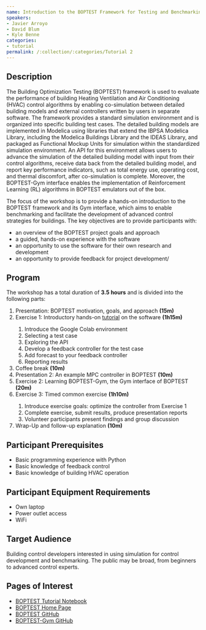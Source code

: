 ```yaml
---
name: Introduction to the BOPTEST Framework for Testing and Benchmarking Advanced Controllers
speakers:
- Javier Arroyo
- David Blum
- Kyle Benne
categories:
- tutorial
permalink: /:collection/:categories/Tutorial 2
---
```


<h2>Description</h2>
<p>The Building Optimization Testing (BOPTEST) framework is used to evaluate the performance of building Heating Ventilation and Air Conditioning (HVAC) control algorithms by enabling co-simulation between detailed building models and external controllers written by users in separate software. The framework provides a standard simulation environment and is organized into specific building test cases.  The detailed building models are implemented in Modelica using libraries that extend the IBPSA Modelica Library, including the Modelica Buildings Library and the IDEAS Library,  and packaged as Functional Mockup Units for simulation within the standardized simulation environment.  An API for this environment allows users to advance the simulation of the detailed building model with input from their control algorithms, receive data back from the detailed building model, and report key performance indicators, such as total energy use, operating cost, and thermal discomfort, after co-simulation is complete. Moreover, the BOPTEST-Gym interface enables the implementation of Reinforcement Learning (RL) algorithms in BOPTEST emulators out of the box.<p>

<p>The focus of the workshop is to provide a hands-on introduction to the BOPTEST framework and its Gym interface, which aims to enable benchmarking and facilitate the development of advanced control strategies for buildings.  The key objectives are to provide participants with:</p>

<ul>
    <li>an overview of the BOPTEST project goals and approach</li>
    <li>a guided, hands-on experience with the software</li>
    <li>an opportunity to use the software for their own research and development</li>
    <li>an opportunity to provide feedback for project development/</li>
</ul>

<h2>Program</h2>
<p>The workshop has a total duration of <strong>3.5 hours</strong> and is divided into the following parts:</p>

<ol>
    <li>Presentation: BOPTEST motivation, goals, and approach <strong>(15m)</strong></li>
    <li>Exercise 1: Introductory hands-on <a href="https://colab.research.google.com/github/JavierArroyoBastida/project1-boptest/blob/issue585_rlem2023/docs/workshops/RlemWorkshop_20231112/Introduction_to_the_BOPTEST_framework.ipynb" target="_blank">tutorial</a> on the software <strong>(1h15m)</strong></li>
        <ol>
            <li>Introduce the Google Colab environment</li>
            <li>Selecting a test case</li>
            <li>Exploring the API</li>
            <li>Develop a feedback controller for the test case</li>
            <li>Add forecast to your feedback controller</li>
            <li>Reporting results</li>
        </ol>
    <li>Coffee break <strong>(10m)</strong></li>
    <li>Presentation 2: An example MPC controller in BOPTEST <strong>(10m)</strong></li>
    <li>Exercise 2: Learning BOPTEST-Gym, the Gym interface of BOPTEST <strong>(20m)</strong></li>
    <li>Exercise 3: Timed common exercise <strong>(1h10m)</strong></li>
        <ol>
            <li>Introduce exercise goals: optimize the controller from Exercise 1</li>
            <li>Complete exercise, submit results, produce presentation reports</li>
            <li>Volunteer participants present findings and group discussion</li>
        </ol>
    <li>Wrap-Up and follow-up explanation <strong>(10m)</strong></li>
</ol>

<h2>Participant Prerequisites</h2>
<ul>
    <li>Basic programming experience with Python</li>
    <li>Basic knowledge of feedback control</li>
    <li>Basic knowledge of building HVAC operation</li>
</ul>

<h2>Participant Equipment Requirements</h2>
<ul>
    <li>Own laptop</li>
    <li>Power outlet access</li>
    <li>WiFi</li>
</ul>

<h2>Target Audience</h2>
<p>Building control developers interested in using simulation for control development and benchmarking. The public may be broad, from beginners to advanced control experts.</p>

<h2>Pages of Interest</h2>
<ul>
    <li><a href="https://colab.research.google.com/github/JavierArroyoBastida/project1-boptest/blob/issue585_rlem2023/docs/workshops/RlemWorkshop_20231112/Introduction_to_the_BOPTEST_framework.ipynb" target="_blank">BOPTEST Tutorial Notebook</a></li>
    <li><a href="https://ibpsa.github.io/project1-boptest/" target="_blank">BOPTEST Home Page</a></li>
    <li><a href="https://github.com/ibpsa/project1-boptest" target="_blank">BOPTEST GitHub</a></li>
    <li><a href="https://github.com/ibpsa/project1-boptest-gym" target="_blank">BOPTEST-Gym GitHub</a></li>
</ul>